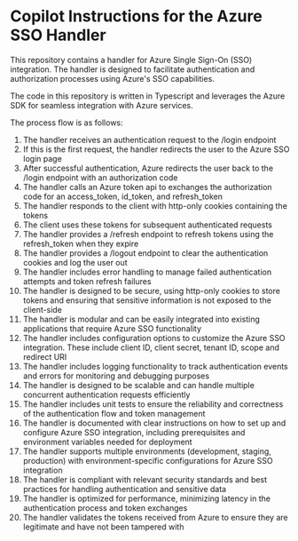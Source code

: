 # Copilot Instructions for the Azure SSO Handler

This repository contains a handler for Azure Single Sign-On (SSO) integration. The handler is designed to facilitate authentication and authorization processes using Azure's SSO capabilities.

The code in this repository is written in Typescript and leverages the Azure SDK for seamless integration with Azure services.

The process flow is as follows:

1. The handler receives an authentication request to the /login endpoint
2. If this is the first request, the handler redirects the user to the Azure SSO login page
3. After successful authentication, Azure redirects the user back to the /login endpoint with an authorization code
4. The handler calls an Azure token api to exchanges the authorization code for an access_token, id_token, and refresh_token
5. The handler responds to the client with http-only cookies containing the tokens
6. The client uses these tokens for subsequent authenticated requests
7. The handler provides a /refresh endpoint to refresh tokens using the refresh_token when they expire
8. The handler provides a /logout endpoint to clear the authentication cookies and log the user out
9. The handler includes error handling to manage failed authentication attempts and token refresh failures
10. The handler is designed to be secure, using http-only cookies to store tokens and ensuring that sensitive information is not exposed to the client-side
11. The handler is modular and can be easily integrated into existing applications that require Azure SSO functionality
12. The handler includes configuration options to customize the Azure SSO integration. These include client ID, client secret, tenant ID, scope and redirect URI
13. The handler includes logging functionality to track authentication events and errors for monitoring and debugging purposes
14. The handler is designed to be scalable and can handle multiple concurrent authentication requests efficiently
15. The handler includes unit tests to ensure the reliability and correctness of the authentication flow and token management
16. The handler is documented with clear instructions on how to set up and configure Azure SSO integration, including prerequisites and environment variables needed for deployment
17. The handler supports multiple environments (development, staging, production) with environment-specific configurations for Azure SSO integration
18. The handler is compliant with relevant security standards and best practices for handling authentication and sensitive data
19. The handler is optimized for performance, minimizing latency in the authentication process and token exchanges
20. The handler validates the tokens received from Azure to ensure they are legitimate and have not been tampered with
